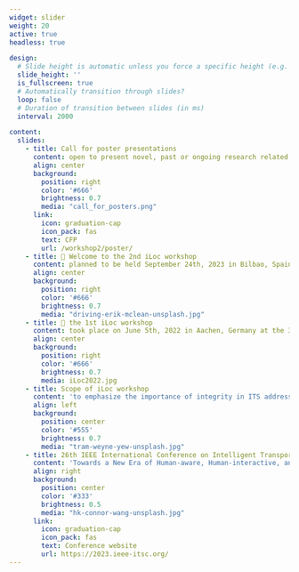 ```yaml
---
widget: slider
weight: 20
active: true
headless: true

design:
  # Slide height is automatic unless you force a specific height (e.g. '400px')
  slide_height: ''
  is_fullscreen: true
  # Automatically transition through slides?
  loop: false
  # Duration of transition between slides (in ms)
  interval: 2000

content:
  slides:
    - title: Call for poster presentations
      content: open to present novel, past or ongoing research related to the topics covered by the workshop
      align: center
      background:
        position: right
        color: '#666'
        brightness: 0.7
        media: "call_for_posters.png"
      link:
        icon: graduation-cap
        icon_pack: fas
        text: CFP
        url: /workshop2/poster/
    - title: 👋 Welcome to the 2nd iLoc workshop
      content: planned to be held September 24th, 2023 in Bilbao, Spain at the 26th IEEE ITSC
      align: center
      background:
        position: right
        color: '#666'
        brightness: 0.7
        media: "driving-erik-mclean-unsplash.jpg"
    - title: 👋 the 1st iLoc workshop
      content: took place on June 5th, 2022 in Aachen, Germany at the 33rd IEEE IV Symposium
      align: center
      background:
        position: right
        color: '#666'
        brightness: 0.7
        media: iLoc2022.jpg
    - title: Scope of iLoc workshop
      content: 'to emphasize the importance of integrity in ITS addressing the scientific challenges with respect to the management of localization integrity for vehicle navigation in complex traffic environments including its use as part of perception tasks.'
      align: left
      background:
        position: center
        color: '#555'
        brightness: 0.7
        media: "tram-weyne-yew-unsplash.jpg"
    - title: 26th IEEE International Conference on Intelligent Transportation Systems
      content: 'Towards a New Era of Human-aware, Human-interactive, and Human-friendly ITS'
      align: right
      background:
        position: center
        color: '#333'
        brightness: 0.5
        media: "hk-connor-wang-unsplash.jpg"
      link:
        icon: graduation-cap
        icon_pack: fas
        text: Conference website
        url: https://2023.ieee-itsc.org/
---
```

